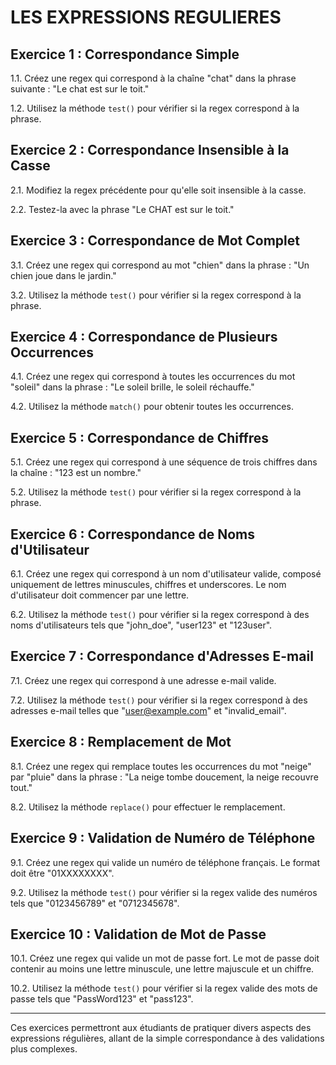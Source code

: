 # LES EXPRESSIONS REGULIERES

## Exercice 1 : Correspondance Simple

1.1. Créez une regex qui correspond à la chaîne "chat" dans la phrase suivante : "Le chat est sur le toit."

1.2. Utilisez la méthode `test()` pour vérifier si la regex correspond à la phrase.

## Exercice 2 : Correspondance Insensible à la Casse

2.1. Modifiez la regex précédente pour qu'elle soit insensible à la casse.

2.2. Testez-la avec la phrase "Le CHAT est sur le toit."

## Exercice 3 : Correspondance de Mot Complet

3.1. Créez une regex qui correspond au mot "chien" dans la phrase : "Un chien joue dans le jardin."

3.2. Utilisez la méthode `test()` pour vérifier si la regex correspond à la phrase.

## Exercice 4 : Correspondance de Plusieurs Occurrences

4.1. Créez une regex qui correspond à toutes les occurrences du mot "soleil" dans la phrase : "Le soleil brille, le soleil réchauffe."

4.2. Utilisez la méthode `match()` pour obtenir toutes les occurrences.

## Exercice 5 : Correspondance de Chiffres

5.1. Créez une regex qui correspond à une séquence de trois chiffres dans la chaîne : "123 est un nombre."

5.2. Utilisez la méthode `test()` pour vérifier si la regex correspond à la phrase.

## Exercice 6 : Correspondance de Noms d'Utilisateur

6.1. Créez une regex qui correspond à un nom d'utilisateur valide, composé uniquement de lettres minuscules, chiffres et underscores. Le nom d'utilisateur doit commencer par une lettre.

6.2. Utilisez la méthode `test()` pour vérifier si la regex correspond à des noms d'utilisateurs tels que "john_doe", "user123" et "123user".

## Exercice 7 : Correspondance d'Adresses E-mail

7.1. Créez une regex qui correspond à une adresse e-mail valide.

7.2. Utilisez la méthode `test()` pour vérifier si la regex correspond à des adresses e-mail telles que "user@example.com" et "invalid_email".

## Exercice 8 : Remplacement de Mot

8.1. Créez une regex qui remplace toutes les occurrences du mot "neige" par "pluie" dans la phrase : "La neige tombe doucement, la neige recouvre tout."

8.2. Utilisez la méthode `replace()` pour effectuer le remplacement.

## Exercice 9 : Validation de Numéro de Téléphone

9.1. Créez une regex qui valide un numéro de téléphone français. Le format doit être "01XXXXXXXX".

9.2. Utilisez la méthode `test()` pour vérifier si la regex valide des numéros tels que "0123456789" et "0712345678".

## Exercice 10 : Validation de Mot de Passe

10.1. Créez une regex qui valide un mot de passe fort. Le mot de passe doit contenir au moins une lettre minuscule, une lettre majuscule et un chiffre.

10.2. Utilisez la méthode `test()` pour vérifier si la regex valide des mots de passe tels que "PassWord123" et "pass123".

---

Ces exercices permettront aux étudiants de pratiquer divers aspects des expressions régulières, allant de la simple correspondance à des validations plus complexes.